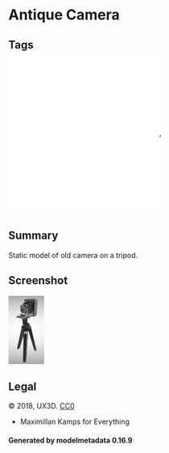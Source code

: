 # Antique Camera

## Tags

![core](../../Models-core.md), ![testing](../../Models-testing.md)

## Summary

Static model of old camera on a tripod.

## Screenshot

![screenshot](screenshot/screenshot.png)

## Legal

&copy; 2018, UX3D. [CC0](https://creativecommons.org/publicdomain/zero/1.0/legalcode)

 - Maximillan Kamps for Everything

#### Generated by modelmetadata 0.16.9